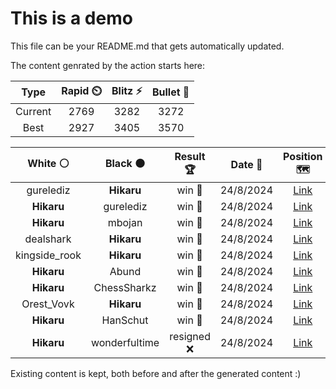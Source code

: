 # This is a demo

This file can be your README.md that gets automatically updated.

The content genrated by the action starts here:

<!--START_SECTION:chessStats-->
<!-- Automatically generated with https://github.com/Balastrong/chess-stats-action -->

| Type | Rapid ⏲️ | Blitz ⚡ | Bullet 🔫 |
|:---:|:---:|:---:|:---:|
| Current | 2769 | 3282 | 3272 |
| Best | 2927 | 3405 | 3570 |

| White ⚪ | Black ⚫ | Result 🏆 | Date 📅 | Position 🗺️ | Type 🕕 |
|:---:|:---:|:---:|:---:|:---:|:---:|
| gurelediz | **Hikaru** | win 🥇 | 24/8/2024 | <a href="http://www.ee.unb.ca/cgi-bin/tervo/fen.pl?select=6k1/1p3p2/6nR/p1p5/P1PpP1q1/2nP4/2PQ1K2/8 w - -">Link</a> | Blitz |
| **Hikaru** | gurelediz | win 🥇 | 24/8/2024 | <a href="http://www.ee.unb.ca/cgi-bin/tervo/fen.pl?select=3r2k1/p5p1/1p3q1p/3n3P/3pQ2N/3B1R1K/PP6/8 b - -">Link</a> | Blitz |
| **Hikaru** | mbojan | win 🥇 | 24/8/2024 | <a href="http://www.ee.unb.ca/cgi-bin/tervo/fen.pl?select=5Rkr/2q1np2/2b1p2p/7P/2P5/pPQ3N1/P1B3P1/1K2R3 b - -">Link</a> | Blitz |
| dealshark | **Hikaru** | win 🥇 | 24/8/2024 | <a href="http://www.ee.unb.ca/cgi-bin/tervo/fen.pl?select=8/pp4R1/1kp5/4p2p/4r2P/7K/PPP2r2/8 w - -">Link</a> | Bullet |
| kingside_rook | **Hikaru** | win 🥇 | 24/8/2024 | <a href="http://www.ee.unb.ca/cgi-bin/tervo/fen.pl?select=8/R7/p4p2/1p3k2/2r4p/2P2K1P/8/8 b - -">Link</a> | Bullet |
| **Hikaru** | Abund | win 🥇 | 24/8/2024 | <a href="http://www.ee.unb.ca/cgi-bin/tervo/fen.pl?select=1r4k1/6RR/7P/5p2/p5p1/4B1b1/r4P2/6K1 b - -">Link</a> | Bullet |
| **Hikaru** | ChessSharkz | win 🥇 | 24/8/2024 | <a href="http://www.ee.unb.ca/cgi-bin/tervo/fen.pl?select=4k3/6n1/p1b1p2P/2B5/2P5/1P6/P4R1K/8 b - -">Link</a> | Bullet |
| Orest_Vovk | **Hikaru** | win 🥇 | 24/8/2024 | <a href="http://www.ee.unb.ca/cgi-bin/tervo/fen.pl?select=8/5R2/8/7p/P5r1/6k1/PK4p1/8 w - -">Link</a> | Bullet |
| **Hikaru** | HanSchut | win 🥇 | 24/8/2024 | <a href="http://www.ee.unb.ca/cgi-bin/tervo/fen.pl?select=2k5/p6p/2b5/2P5/3P2q1/8/P4QpP/4R1K1 b - -">Link</a> | Bullet |
| **Hikaru** | wonderfultime | resigned ❌ | 24/8/2024 | <a href="http://www.ee.unb.ca/cgi-bin/tervo/fen.pl?select=8/2P2k2/Q3p2p/2b3p1/P3P3/1P3K2/5q1P/8 w - -">Link</a> | Bullet |

<!--END_SECTION:chessStats-->

Existing content is kept, both before and after the generated content :)
